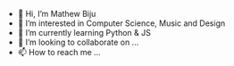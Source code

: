 - 👋 Hi, I’m Mathew Biju
- 👀 I’m interested in Computer Science, Music and Design
- 🌱 I’m currently learning Python & JS
- 💞️ I’m looking to collaborate on ...
- 📫 How to reach me ...

<!---
matgeorgie/matgeorgie is a ✨ special ✨ repository because its `README.md` (this file) appears on your GitHub profile.
You can click the Preview link to take a look at your changes.
--->
